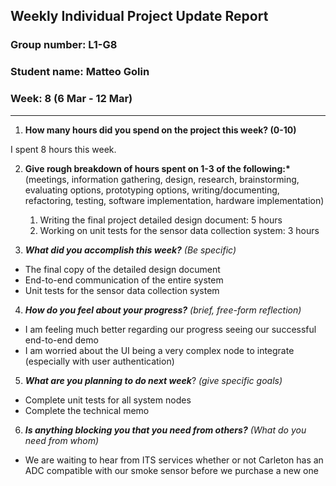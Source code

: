 ## Weekly Individual Project Update Report

### Group number: L1-G8

### Student name: Matteo Golin

### Week: 8 (6 Mar - 12 Mar)

---

1. **How many hours did you spend on the project this week? (0-10)**

I spent 8 hours this week.

2. **Give rough breakdown of hours spent on 1-3 of the following:\***
   (meetings, information gathering, design, research, brainstorming, evaluating options, prototyping options, writing/documenting, refactoring, testing, software implementation, hardware implementation)

   1. Writing the final project detailed design document: 5 hours
   2. Working on unit tests for the sensor data collection system: 3 hours

3. **_What did you accomplish this week?_** _(Be specific)_

- The final copy of the detailed design document
- End-to-end communication of the entire system
- Unit tests for the sensor data collection system

4. **_How do you feel about your progress?_** _(brief, free-form reflection)_

- I am feeling much better regarding our progress seeing our successful end-to-end demo
- I am worried about the UI being a very complex node to integrate (especially with user authentication)

5. **_What are you planning to do next week_**? _(give specific goals)_

- Complete unit tests for all system nodes
- Complete the technical memo

6. **_Is anything blocking you that you need from others?_** _(What do you need from whom)_

- We are waiting to hear from ITS services whether or not Carleton has an ADC compatible with our smoke sensor before we
  purchase a new one
